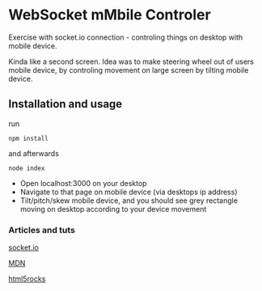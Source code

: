 # WebSocket mMbile Controler

Exercise with socket.io connection - controling things on desktop with mobile device.  

Kinda like a second screen. Idea was to make steering wheel out of users mobile device, by controling movement on large screen by tilting mobile device. 


## Installation and usage
run 
```
npm install
``` 
and afterwards 
```
node index
```

* Open localhost:3000 on your desktop
* Navigate to that page on mobile device (via desktops ip address)
* Tilt/pitch/skew mobile device, and you should see grey rectangle moving on desktop according to your device movement


### Articles and tuts
[socket.io](http://socket.io/)

[MDN](https://developer.mozilla.org/en/docs/WebSockets)

[html5rocks](http://www.html5rocks.com/en/tutorials/websockets/basics/)







